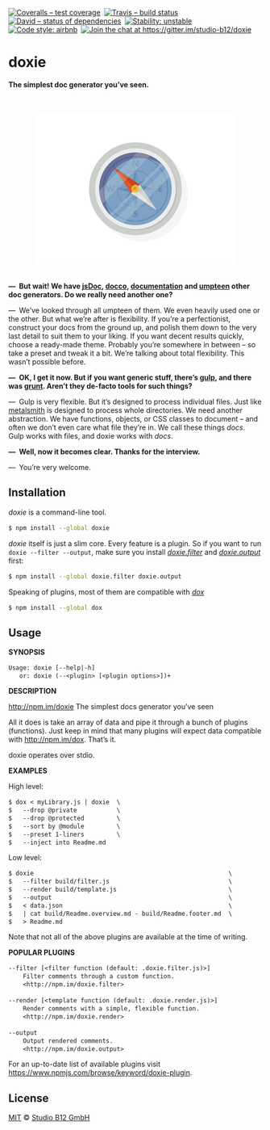 [![Coveralls – test coverage
](https://img.shields.io/coveralls/studio-b12/doxie.svg?style=flat-square
)](https://coveralls.io/r/studio-b12/doxie
) [![Travis – build status
](https://img.shields.io/travis/studio-b12/doxie/master.svg?style=flat-square
)](https://travis-ci.org/studio-b12/doxie
) [![David – status of dependencies
](https://img.shields.io/david/studio-b12/doxie.svg?style=flat-square
)](https://david-dm.org/studio-b12/doxie
) [![Stability: unstable
](https://img.shields.io/badge/stability-unstable-yellowgreen.svg?style=flat-square
)](https://github.com/studio-b12/doxie/milestones/1.0
) [![Code style: airbnb
](https://img.shields.io/badge/code%20style-airbnb-blue.svg?style=flat-square
)](https://github.com/airbnb/javascript
) [![Join the chat at https://gitter.im/studio-b12/doxie
](https://img.shields.io/badge/GITTER-JOIN%20CHAT%20%E2%86%92-1dce73.svg?style=flat-square
)](https://gitter.im/studio-b12/doxie?utm_source=badge&utm_medium=badge&utm_campaign=pr-badge&utm_content=badge
)




doxie
=====

**The simplest doc generator you’ve seen.**




<p align="center"><a
  title="Graphic by the great Justin Mezzell"
  href="http://justinmezzell.tumblr.com/post/89652317743"
  >
  <br/>
  <br/>
  <img
    src="Readme/Compass.gif"
    width="400"
    height="300"
  />
  <br/>
  <br/>
</a></p>




**— But wait! We have [jsDoc][], [docco][], [documentation][] and [umpteen][] other doc generators. Do we really need another one?**

— We’ve looked through all umpteen of them. We even heavily used one or the other. But what we’re after is flexibility. If you’re a perfectionist, construct your docs from the ground up, and polish them down to the very last detail to suit them to your liking. If you want decent results quickly, choose a ready-made theme. Probably you’re somewhere in between – so take a preset and tweak it a bit. We’re talking about total flexibility. This wasn’t possible before.

**— OK, I get it now. But if you want generic stuff, there’s [gulp][], and there was [grunt][]. Aren’t they de-facto tools for such things?**

— Gulp is very flexible. But it’s designed to process individual files. Just like [metalsmith][] is designed to process whole directories. We need another abstraction. We have functions, objects, or CSS classes to document – and often we don’t even care what file they’re in. We call these things *docs*. Gulp works with files, and doxie works with *docs*.

**— Well, now it becomes clear. Thanks for the interview.**

— You’re very welcome.

[jsDoc]:          http://usejsdoc.org/
[docco]:          http://jashkenas.github.io/docco/
[documentation]:  http://npm.im/documentation
[umpteen]:        https://www.npmjs.com/browse/keyword/documentation
[gulp]:           http://gulpjs.com/
[grunt]:          http://gruntjs.com/
[metalsmith]:     http://www.metalsmith.io/




Installation
------------

*doxie* is a command-line tool.

```sh
$ npm install --global doxie
```


*doxie* itself is just a slim core. Every feature is a plugin. So if you want to run `doxie --filter --output`, make sure you install *[doxie.filter][]* and *[doxie.output][]* first:

```sh
$ npm install --global doxie.filter doxie.output
```


Speaking of plugins, most of them are compatible with *[dox][]*

```sh
$ npm install --global dox
```


[doxie.filter]:  http://npm.im/doxie.filter
[doxie.output]:  http://npm.im/doxie.output
[dox]:           http://npm.im/dox




Usage
-----

**SYNOPSIS**

    Usage: doxie [--help|-h]
       or: doxie (--<plugin> [<plugin options>])+


**DESCRIPTION**

http://npm.im/doxie
The simplest docs generator you’ve seen

All it does is take an array of data and pipe it through a bunch of plugins (functions). Just keep in mind that many plugins will expect data compatible with <http://npm.im/dox>. That’s it.

doxie operates over stdio.


**EXAMPLES**

High level:

    $ dox < myLibrary.js | doxie  \
    $   --drop @private           \
    $   --drop @protected         \
    $   --sort by @module         \
    $   --preset 1-liners         \
    $   --inject into Readme.md

Low level:

    $ doxie                                                      \
    $   --filter build/filter.js                                 \
    $   --render build/template.js                               \
    $   --output                                                 \
    $   < data.json                                              \
    $   | cat build/Readme.overview.md - build/Readme.footer.md  \
    $   > Readme.md

Note that not all of the above plugins are available at the time of writing.


**POPULAR PLUGINS**

    --filter [<filter function (default: .doxie.filter.js)>]
        Filter comments through a custom function.
        <http://npm.im/doxie.filter>

    --render [<template function (default: .doxie.render.js)>]
        Render comments with a simple, flexible function.
        <http://npm.im/doxie.render>

    --output
        Output rendered comments.
        <http://npm.im/doxie.output>

For an up-to-date list of available plugins visit <https://www.npmjs.com/browse/keyword/doxie-plugin>.




License
-------

[MIT][] © [Studio B12 GmbH][]

[MIT]:              ./License.md
[Studio B12 GmbH]:  http://www.studio-b12.de

